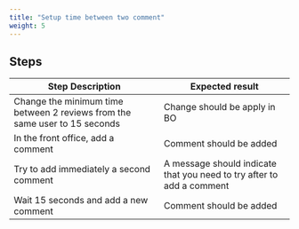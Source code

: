 ```yaml
---
title: "Setup time between two comment"
weight: 5
---
```

## Steps
| Step Description | Expected result |
| ----- | ----- |
| Change the minimum time between 2 reviews from the same user to 15 seconds | Change should be apply in BO |
| In the front office, add a comment | Comment should be added |
| Try to add immediately a second comment | A message should indicate that you need to try after to add a comment |
| Wait 15 seconds and add a new comment | Comment should be added |
